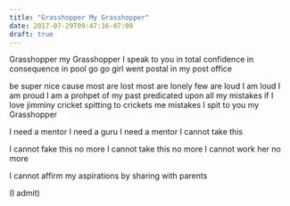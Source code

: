 ```yaml
---
title: "Grasshopper My Grasshopper"
date: 2017-07-29T09:47:16-07:00
draft: true
---
```


Grasshopper my Grasshopper
I speak to you in total confidence in consequence
in pool go go girl went postal in my post office

be super nice cause most are lost
most are lonely
few are loud
I am loud
I am proud
I am a prohpet of my past predicated upon all my mistakes
if I love jimminy cricket spitting to crickets me mistakes
I spit to you my Grasshopper

I need a mentor
I need a guru
I need a mentor
I cannot take this

I cannot fake this no more
I cannot take this no more
I cannot work her no more

I cannot affirm my aspirations
by sharing with parents 


(I admit)
